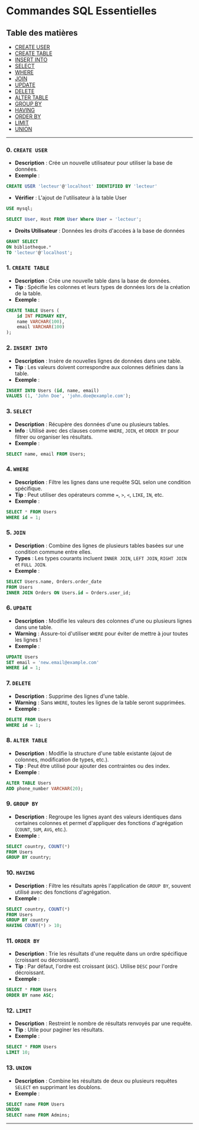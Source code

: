 # Commandes SQL Essentielles

## Table des matières
- [CREATE USER](#createuser)
- [CREATE TABLE](#createtable)
- [INSERT INTO](#insertinto)
- [SELECT](#select)
- [WHERE](#where)
- [JOIN](#join)
- [UPDATE](#update)
- [DELETE](#delete)
- [ALTER TABLE](#altertable)
- [GROUP BY](#groupby)
- [HAVING](#having)
- [ORDER BY](#orderby)
- [LIMIT](#limit)
- [UNION](#union)

---
### 0. `CREATE USER` <a name="createuser"></a>
- **Description** : Crée un nouvelle utilisateur pour utiliser la base de données.
- **Exemple** :
```sql
CREATE USER 'lecteur'@'localhost' IDENTIFIED BY 'lecteur'
```

- **Vérifier** : L'ajout de l'utilisateur à la table User
```sql
USE mysql;

SELECT User, Host FROM User Where User = 'lecteur';
```

- **Droits Utilisateur** : Données les droits d'accées à la base de données
```sql
GRANT SELECT
ON bibliotheque.*
TO 'lecteur'@'localhost';
```
### 1. `CREATE TABLE` <a name="createtable"></a>
- **Description** : Crée une nouvelle table dans la base de données.
- **Tip** : Spécifie les colonnes et leurs types de données lors de la création de la table.
- **Exemple** :
```sql
CREATE TABLE Users (
    id INT PRIMARY KEY,
    name VARCHAR(100),
    email VARCHAR(100)
);
```

### 2. `INSERT INTO` <a name="insertinto"></a>
- **Description** : Insère de nouvelles lignes de données dans une table.
- **Tip** : Les valeurs doivent correspondre aux colonnes définies dans la table.
- **Exemple** :
```sql
INSERT INTO Users (id, name, email)
VALUES (1, 'John Doe', 'john.doe@example.com');
```

### 3. `SELECT` <a name="select"></a>
- **Description** : Récupère des données d'une ou plusieurs tables.
- **Info** : Utilisé avec des clauses comme `WHERE`, `JOIN`, et `ORDER BY` pour filtrer ou organiser les résultats.
- **Exemple** :
```sql
SELECT name, email FROM Users;
```

### 4. `WHERE` <a name="where"></a>
- **Description** : Filtre les lignes dans une requête SQL selon une condition spécifique.
- **Tip** : Peut utiliser des opérateurs comme `=`, `>`, `<`, `LIKE`, `IN`, etc.
- **Exemple** :
```sql
SELECT * FROM Users
WHERE id = 1;
```

### 5. `JOIN` <a name="join"></a>
- **Description** : Combine des lignes de plusieurs tables basées sur une condition commune entre elles.
- **Types** : Les types courants incluent `INNER JOIN`, `LEFT JOIN`, `RIGHT JOIN` et `FULL JOIN`.
- **Exemple** :
```sql
SELECT Users.name, Orders.order_date
FROM Users
INNER JOIN Orders ON Users.id = Orders.user_id;
```

### 6. `UPDATE` <a name="update"></a>
- **Description** : Modifie les valeurs des colonnes d'une ou plusieurs lignes dans une table.
- **Warning** : Assure-toi d'utiliser `WHERE` pour éviter de mettre à jour toutes les lignes !
- **Exemple** :
```sql
UPDATE Users
SET email = 'new.email@example.com'
WHERE id = 1;
```

### 7. `DELETE` <a name="delete"></a>
- **Description** : Supprime des lignes d'une table.
- **Warning** : Sans `WHERE`, toutes les lignes de la table seront supprimées.
- **Exemple** :
```sql
DELETE FROM Users
WHERE id = 1;
```

### 8. `ALTER TABLE` <a name="altertable"></a>
- **Description** : Modifie la structure d'une table existante (ajout de colonnes, modification de types, etc.).
- **Tip** : Peut être utilisé pour ajouter des contraintes ou des index.
- **Exemple** :
```sql
ALTER TABLE Users
ADD phone_number VARCHAR(20);
```

### 9. `GROUP BY` <a name="groupby"></a>
- **Description** : Regroupe les lignes ayant des valeurs identiques dans certaines colonnes et permet d'appliquer des fonctions d'agrégation (`COUNT`, `SUM`, `AVG`, etc.).
- **Exemple** :
```sql
SELECT country, COUNT(*)
FROM Users
GROUP BY country;
```

### 10. `HAVING` <a name="having"></a>
- **Description** : Filtre les résultats après l'application de `GROUP BY`, souvent utilisé avec des fonctions d'agrégation.
- **Exemple** :
```sql
SELECT country, COUNT(*)
FROM Users
GROUP BY country
HAVING COUNT(*) > 10;
```

### 11. `ORDER BY` <a name="orderby"></a>
- **Description** : Trie les résultats d'une requête dans un ordre spécifique (croissant ou décroissant).
- **Tip** : Par défaut, l'ordre est croissant (`ASC`). Utilise `DESC` pour l'ordre décroissant.
- **Exemple** :
```sql
SELECT * FROM Users
ORDER BY name ASC;
```

### 12. `LIMIT` <a name="limit"></a>
- **Description** : Restreint le nombre de résultats renvoyés par une requête.
- **Tip** : Utile pour paginer les résultats.
- **Exemple** :
```sql
SELECT * FROM Users
LIMIT 10;
```

### 13. `UNION` <a name="union"></a>
- **Description** : Combine les résultats de deux ou plusieurs requêtes `SELECT` en supprimant les doublons.
- **Exemple** :
```sql
SELECT name FROM Users
UNION
SELECT name FROM Admins;
```

---

